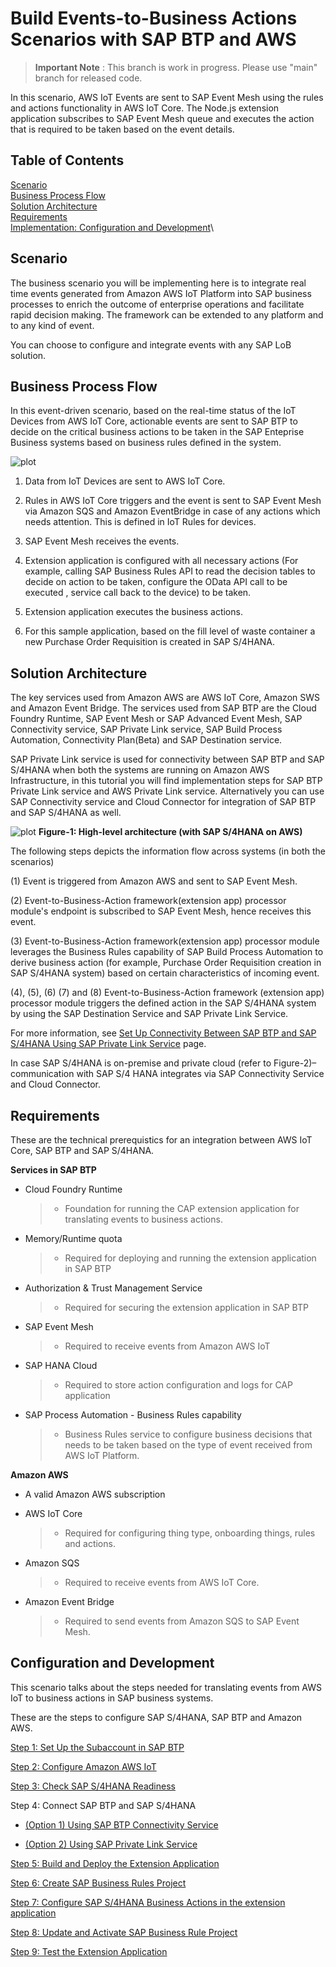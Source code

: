 # Build Events-to-Business Actions Scenarios with SAP BTP and AWS

> **Important Note** : This branch is work in progress. Please use "main" branch for released code.

In this scenario, AWS IoT Events are sent to SAP Event Mesh using the rules and actions functionality in AWS IoT Core. The Node.js extension application subscribes to SAP Event Mesh queue and executes the action that is required to be taken based on the event details.  

## Table of Contents

[Scenario](#scenario)\
[Business Process Flow](#business-process-flow)\
[Solution Architecture](#solution-architecture)\
[Requirements](#requirements)\
[Implementation: Configuration and Development](#configuration-and-development)\

## Scenario

The business scenario you will be implementing here is to integrate real time events generated from Amazon AWS IoT Platform into SAP business processes to enrich the outcome of enterprise operations and facilitate rapid decision making. The framework can be extended to any platform and to any kind of event.

You can choose to configure and integrate events with any SAP LoB solution.

## Business Process Flow

In this event-driven scenario, based on the real-time status of the IoT Devices from AWS IoT Core, actionable events are sent to SAP BTP to decide on the critical business actions to be taken in the SAP Enteprise Business systems based on business rules defined in the system.

![plot](../../images/aws-businessprocess.png)

1. Data from IoT Devices are sent to AWS IoT Core.

2. Rules in AWS IoT Core triggers and the event is sent to SAP Event Mesh via Amazon SQS and Amazon EventBridge in case of any actions which needs attention. This is defined in IoT Rules for devices.

3. SAP Event Mesh receives the events.

4. Extension application is configured with all necessary actions (For example, calling SAP Business Rules API to read the decision tables to decide on action to be taken, configure the OData API call to be executed , service call back to the device) to be taken.

5. Extension application executes the business actions.

6. For this sample application, based on the fill level of waste container a new Purchase Order Requisition is created in SAP S/4HANA.

## Solution Architecture

The key services used from Amazon AWS are AWS IoT Core, Amazon SWS and Amazon Event Bridge.
The services used from SAP BTP are the Cloud Foundry Runtime, SAP Event Mesh or SAP Advanced Event Mesh, SAP Connectivity service, SAP Private Link service, SAP Build Process Automation, Connectivity Plan(Beta) and SAP Destination service.

SAP Private Link service is used for connectivity between SAP BTP and SAP S/4HANA when both the systems are running on Amazon AWS Infrastructure, in this tutorial you will find implementation steps for SAP BTP Private Link service and AWS Private Link service. Alternatively you can use SAP Connectivity service and Cloud Connector for integration of SAP BTP and SAP S/4HANA as well.

![plot](../../images/AWS-SQS.png) **Figure-1: High-level architecture (with SAP S/4HANA on AWS)**


The following steps depicts the information flow across systems (in both the scenarios)

(1) Event is triggered from Amazon AWS and sent to SAP Event Mesh.

(2) Event-to-Business-Action framework(extension app) processor module's endpoint is subscribed to SAP Event Mesh, hence receives this event.

(3) Event-to-Business-Action framework(extension app) processor module leverages the Business Rules capability of SAP Build Process Automation to derive business action (for example, Purchase Order Requisition creation in SAP S/4HANA system) based on certain characteristics of incoming event.

(4), (5), (6) (7) and (8) Event-to-Business-Action framework (extension app) processor module triggers the defined action in the SAP S/4HANA system by using the SAP Destination Service and SAP Private Link Service.  

For more information, see [Set Up Connectivity Between SAP BTP and SAP S/4HANA Using SAP Private Link Service](./Scenario1-Inbound-to-SAPS4HANA/Step4b-Setup-SAPPrivateLinkService/README.md) page.

In case SAP S/4HANA is on-premise and private cloud (refer to Figure-2)– communication with SAP S/4 HANA integrates via SAP Connectivity Service and Cloud Connector.

## Requirements

These are the technical prerequistics for an integration between AWS IoT Core, SAP BTP and SAP S/4HANA. 

**Services in SAP BTP**
- Cloud Foundry Runtime
    > - Foundation for running the CAP extension application for translating events to business actions.
- Memory/Runtime quota
    > - Required for deploying and running the extension application in SAP BTP
- Authorization & Trust Management Service
    > - Required for securing the extension application in SAP BTP
- SAP Event Mesh 
    >- Required to receive events from Amazon AWS IoT
- SAP HANA Cloud 
    >- Required to store action configuration and logs for CAP application
- SAP Process Automation - Business Rules capability
    >- Business Rules service to configure business decisions that needs to be taken based on the type of event received from AWS IoT Platform.

**Amazon AWS**
- A valid Amazon AWS subscription

- AWS IoT Core
    > - Required for configuring thing type, onboarding things, rules and actions.

- Amazon SQS
    > - Required to receive events from AWS IoT Core.

- Amazon Event Bridge
    >- Required to send events from Amazon SQS to SAP Event Mesh.


## Configuration and Development

This scenario talks about the steps needed for translating events from AWS IoT to business actions in SAP business systems.

These are the steps to configure SAP S/4HANA, SAP BTP and Amazon AWS.

[Step 1: Set Up the Subaccount in SAP BTP](./Scenario1-Inbound-to-SAPS4HANA/Step1-Setup-SAPBTP-Subaccount/README.md)

[Step 2: Configure Amazon AWS IoT](./Scenario1-Inbound-to-SAPS4HANA/Step2-Setup-AWSIoT/README.md)

[Step 3: Check SAP S/4HANA Readiness](./Scenario1-Inbound-to-SAPS4HANA/Step3-SAPS4HANA-Readiness/README.md)

Step 4: Connect SAP BTP and SAP S/4HANA

   - [(Option 1) Using SAP BTP Connectivity Service](./Scenario1-Inbound-to-SAPS4HANA/Step4a-SetupCloudConnector/README.md)

   - [(Option 2) Using SAP Private Link Service](./Scenario1-Inbound-to-SAPS4HANA/Step4b-Setup-SAPPrivateLinkService/README.md)

[Step 5: Build and Deploy the Extension Application](./Scenario1-Inbound-to-SAPS4HANA/Step5-Build-Deploy-ExtensionApplication/README.md)

[Step 6: Create SAP Business Rules Project](./Scenario1-Inbound-to-SAPS4HANA/Step6-Configure-BusinessRules-Part1/README.md)

[Step 7: Configure SAP S/4HANA Business Actions in the extension application](./Scenario1-Inbound-to-SAPS4HANA/Step7-Configure-BusinessActions/README.md)

[Step 8: Update and Activate SAP Business Rule Project](./Scenario1-Inbound-to-SAPS4HANA/Step8-Configure-BusinessRules-Part2/README.md)

[Step 9: Test the Extension Application](./Scenario1-Inbound-to-SAPS4HANA/Step9-Test-ExtensionApplication/README.md)
